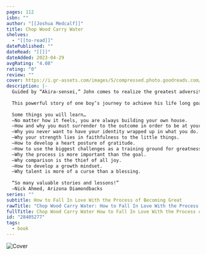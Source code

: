```yaml
---
pages: 112
isbn: ""
author: "[[Joshua Medcalf]]"
title: Chop Wood Carry Water
shelves:
  - "[[to-read]]"
datePublished: ""
dateRead: "[[]]"
dateAdded: 2023-04-29
avgRating: "4.08"
rating: "0"
review: ""
cover: https://i.gr-assets.com/images/S/compressed.photo.goodreads.com/books/1451524772l/28405277._SX318_.jpg
description: |-
  Guided by “Akira-sensei,” John comes to realize the greatest adversity on his journey will be the challenge of defeating the man in the mirror.  
    
  This powerful story of one boy’s journey to achieve his life long goal of becoming a samurai warrior, brings the Train to be CLUTCH curriculum to life in a powerful and memorable way.  
    
  Some things you will learn…  
  —No matter how it feels, you are always building your own house.  
  —How and why you must surrender to the outcome in order to be at your best.  
  —Why you never want to have your identity wrapped up in what you do.  
  —Why your strength lies in faithfulness to the little things.  
  —How to develop a heart posture of gratitude.  
  —How to use the biggest challenges as a training ground for greatness.  
  —Why the process is more important than the goal.  
  —Why comparison is the thief of all joy.  
  —How to develop a growth mindset.  
  —Why talent is more of a curse than a blessing.  
    
  “So many valuable stories and lessons!”  
  —Nick Ahmed, Arizona Diamondbacks
series: ""
subtitle: How to Fall In Love With the Process of Becoming Great
rawTitle: "Chop Wood Carry Water: How to Fall In Love With the Process of Becoming Great"
fullTitle: Chop Wood Carry Water How to Fall In Love With the Process of Becoming Great
id: "28405277"
tags:
  - book
---
```

![Cover](https:&#x2F;&#x2F;i.gr-assets.com&#x2F;images&#x2F;S&#x2F;compressed.photo.goodreads.com&#x2F;books&#x2F;1451524772l&#x2F;28405277._SX318_.jpg)
